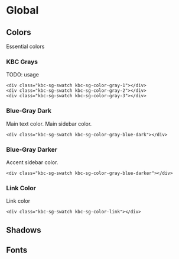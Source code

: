 ﻿<link rel="stylesheet" href="../../../node_modules/kbc-bootstrap/dist/css/kbc.uncompressed.css"/>
<link rel="stylesheet" href="../../../build/assets/css/sg.css"/>

# Global

## Colors
Essential colors

### KBC Grays
TODO: usage

```example
<div class="kbc-sg-swatch kbc-sg-color-gray-1"></div>
<div class="kbc-sg-swatch kbc-sg-color-gray-2"></div>
<div class="kbc-sg-swatch kbc-sg-color-gray-3"></div>
```

### Blue-Gray Dark
Main text color. 
Main sidebar color.

```example
<div class="kbc-sg-swatch kbc-sg-color-gray-blue-dark"></div>
```

### Blue-Gray Darker
Accent sidebar color.

```example
<div class="kbc-sg-swatch kbc-sg-color-gray-blue-darker"></div>
```

### Link Color
Link color

```example
<div class="kbc-sg-swatch kbc-sg-color-link"></div>
```

## Shadows



## Fonts




